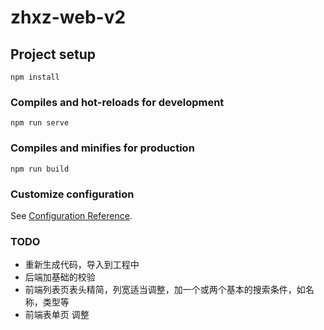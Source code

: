 # zhxz-web-v2

## Project setup
```
npm install
```

### Compiles and hot-reloads for development
```
npm run serve
```

### Compiles and minifies for production
```
npm run build
```

### Customize configuration
See [Configuration Reference](https://cli.vuejs.org/config/).

### TODO
- 重新生成代码，导入到工程中
- 后端加基础的校验
- 前端列表页表头精简，列宽适当调整，加一个或两个基本的搜索条件，如名称，类型等
- 前端表单页 调整
